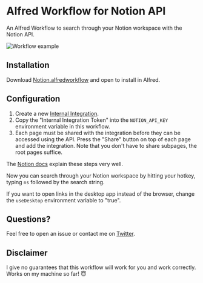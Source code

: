 # Alfred Workflow for Notion API

An Alfred Workflow to search through your Notion workspace with the Notion API.

![Workflow example](https://github.com/stevenrombauts/alfred-workflow-notion/blob/master/preview.gif?raw=true)

## Installation

Download [Notion.alfredworkflow](https://github.com/stevenrombauts/alfred-workflow-notion/releases/download/v1.0.0/Notion.alfredworkflow) and open to install in Alfred.

## Configuration 

1. Create a new [Internal Integration]( https://www.notion.com/my-integrations). 
1. Copy the "Internal Integration Token" into the `NOTION_API_KEY` environment variable in this workflow.
1. Each page must be shared with the integration before they can be accessed using the API. Press the "Share" button on top of each page and add the integration. Note that you don't have to share subpages, the root pages suffice.

The [Notion docs](https://developers.notion.com/docs/getting-started) explain these steps very well. 

Now you can search through your Notion workspace by hitting your hotkey, typing `ns` followed by the search string.

If you want to open links in the desktop app instead of the browser, change the `useDesktop` environment variable to "true".

## Questions?

Feel free to open an issue or contact me on [Twitter](https://twitter.com/stevenrombauts). 

## Disclaimer

I give no guarantees that this workflow will work for you and work correctly. Works on my machine so far! 😇
